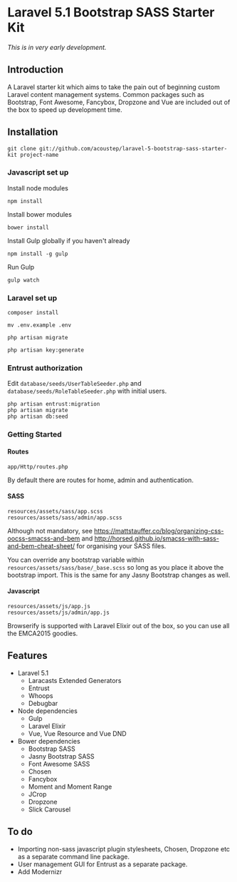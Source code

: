 # Laravel 5.1 Bootstrap SASS Starter Kit

*This is in very early development.*

## Introduction
A Laravel starter kit which aims to take the pain out of beginning custom Laravel content management systems. Common packages such as Bootstrap, Font Awesome, Fancybox, Dropzone and Vue are included out of the box to speed up development time.

## Installation

```git clone git://github.com/acoustep/laravel-5-bootstrap-sass-starter-kit project-name```

### Javascript set up

Install node modules

```npm install```

Install bower modules

```bower install```

Install Gulp globally if you haven't already

```npm install -g gulp```

Run Gulp

```gulp watch```

### Laravel set up

```composer install```

```mv .env.example .env```

```php artisan migrate```

```php artisan key:generate```

### Entrust authorization

Edit ```database/seeds/UserTableSeeder.php``` and ```database/seeds/RoleTableSeeder.php``` with initial users.

```
php artisan entrust:migration
php artisan migrate
php artisan db:seed
```

### Getting Started

#### Routes

```
app/Http/routes.php
```

By default there are routes for home, admin and authentication.

#### SASS

```
resources/assets/sass/app.scss
resources/assets/sass/admin/app.scss
```

Although not mandatory, see https://mattstauffer.co/blog/organizing-css-oocss-smacss-and-bem and http://horsed.github.io/smacss-with-sass-and-bem-cheat-sheet/ for organising your SASS files.

You can override any bootstrap variable within ```resources/assets/sass/base/_base.scss``` so long as you place it above the bootstrap import.  This is the same for any Jasny Bootstrap changes as well.

#### Javascript

```
resources/assets/js/app.js
resources/assets/js/admin/app.js
```

Browserify is supported with Laravel Elixir out of the box, so you can use all the EMCA2015 goodies.

## Features

* Laravel 5.1
	* Laracasts Extended Generators
	* Entrust
	* Whoops
	* Debugbar
* Node dependencies
	* Gulp
	* Laravel Elixir
	* Vue, Vue Resource and Vue DND
* Bower dependencies
	* Bootstrap SASS
	* Jasny Bootstrap SASS
	* Font Awesome SASS
	* Chosen
	* Fancybox
	* Moment and Moment Range
	* JCrop
	* Dropzone
	* Slick Carousel

## To do

* Importing non-sass javascript plugin stylesheets, Chosen, Dropzone etc as a separate command line package.
* User management GUI for Entrust as a separate package.
* Add Modernizr
